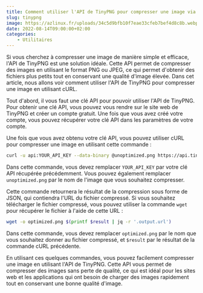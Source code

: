 ```yaml
---
title: Comment utiliser l'API de TinyPNG pour compresser une image via cURL ?
slug: tinypng
image: https://azlinux.fr/uploads/34c5d9bfb10f7eae33cfeb7bef4d8c8b.webp
date: 2022-08-14T09:00:00+02:00
categories:
    - Utilitaires
---
```


Si vous cherchez à compresser une image de manière simple et efficace, l'API de TinyPNG est une solution idéale. Cette API permet de compresser des images en utilisant le format PNG ou JPEG, ce qui permet d'obtenir des fichiers plus petits tout en conservant une qualité d'image élevée. Dans cet article, nous allons voir comment utiliser l'API de TinyPNG pour compresser une image en utilisant cURL.

Tout d'abord, il vous faut une clé API pour pouvoir utiliser l'API de TinyPNG. Pour obtenir une clé API, vous pouvez vous rendre sur le site web de TinyPNG et créer un compte gratuit. Une fois que vous avez créé votre compte, vous pouvez récupérer votre clé API dans les paramètres de votre compte.

Une fois que vous avez obtenu votre clé API, vous pouvez utiliser cURL pour compresser une image en utilisant cette commande :

```bash
curl -u api:YOUR_API_KEY --data-binary @unoptimized.png https://api.tinify.com/shrink
```

Dans cette commande, vous devez remplacer `YOUR_API_KEY` par votre clé API récupérée précédemment. Vous pouvez également remplacer `unoptimized.png` par le nom de l'image que vous souhaitez compresser.

Cette commande retournera le résultat de la compression sous forme de JSON, qui contiendra l'URL du fichier compressé. Si vous souhaitez télécharger le fichier compressé, vous pouvez utiliser la commande `wget` pour récupérer le fichier à l'aide de cette URL :

```bash
wget -o optimized.png $(printf $result | jq -r '.output.url')
```

Dans cette commande, vous devez remplacer `optimized.png` par le nom que vous souhaitez donner au fichier compressé, et `$result` par le résultat de la commande cURL précédente.

En utilisant ces quelques commandes, vous pouvez facilement compresser une image en utilisant l'API de TinyPNG. Cette API vous permet de compresser des images sans perte de qualité, ce qui est idéal pour les sites web et les applications qui ont besoin de charger des images rapidement tout en conservant une bonne qualité d'image.

